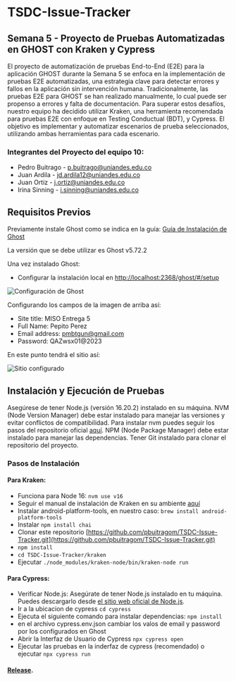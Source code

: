 # TSDC-Issue-Tracker

## Semana 5 - Proyecto de Pruebas Automatizadas en GHOST con Kraken y Cypress

El proyecto de automatización de pruebas End-to-End (E2E) para la aplicación GHOST durante la Semana 5 se enfoca en la implementación de pruebas E2E automatizadas, una estrategia clave para detectar errores y fallos en la aplicación sin intervención humana. Tradicionalmente, las pruebas E2E para GHOST se han realizado manualmente, lo cual puede ser propenso a errores y falta de documentación. Para superar estos desafíos, nuestro equipo ha decidido utilizar Kraken, una herramienta recomendada para pruebas E2E con enfoque en Testing Conductual (BDT), y Cypress. El objetivo es implementar y automatizar escenarios de prueba seleccionados, utilizando ambas herramientas para cada escenario.

### Integrantes del Proyecto del equipo 10:
- Pedro Buitrago - p.buitrago@uniandes.edu.co
- Juan Ardila - jd.ardila12@uniandes.edu.co
- Juan Ortiz - j.ortiz@uniandes.edu.co
- Irina Sinning - i.sinning@uniandes.edu.co

## Requisitos Previos

Previamente instale Ghost como se indica en la guía: [Guía de Instalación de Ghost](https://thesoftwaredesignlab.github.io/AutTestingCodelabs/ghost-local-deployment/index.html#2)

La versión que se debe utilizar es Ghost v5.72.2

Una vez instalado Ghost:

- Configurar la instalación local en [http://localhost:2368/ghost/#/setup](http://localhost:2368/ghost/#/setup)

![Configuración de Ghost](https://github.com/pbuitragom/TSDC-Issue-Tracker/assets/142738381/a71f9e55-055c-4bc7-8b4c-0b50637e894b)

Configurando los campos de la imagen de arriba así:
- Site title: MISO Entrega 5
- Full Name: Pepito Perez
- Email address: pmbtgun@gmail.com
- Password: QAZwsx01@2023

En este punto tendrá el sitio así:

![Sitio configurado](https://github.com/pbuitragom/TSDC-Issue-Tracker/assets/142738381/1bae650f-338b-490a-bd66-95176aaf5333)

## Instalación y Ejecución de Pruebas

Asegúrese de tener Node.js (versión 16.20.2) instalado en su máquina. NVM (Node Version Manager) debe estar instalado para manejar las versiones y evitar conflictos de compatibilidad. Para instalar nvm puedes seguir los pasos del repositorio oficial [aquí](https://github.com/nvm-sh/nvm). NPM (Node Package Manager) debe estar instalado para manejar las dependencias. Tener Git instalado para clonar el repositorio del proyecto.

### Pasos de Instalación

#### Para Kraken:

- Funciona para Node 16: `nvm use v16`
- Seguir el manual de instalación de Kraken en su ambiente [aquí](https://thesoftwaredesignlab.github.io/AutTestingCodelabs/kraken-web-testing-tool/index.html#2)
- Instalar android-platform-tools, en nuestro caso: `brew install android-platform-tools`
- Instalar `npm install chai`
- Clonar este repositorio [https://github.com/pbuitragom/TSDC-Issue-Tracker.git](https://github.com/pbuitragom/TSDC-Issue-Tracker.git)
- `npm install`
- `cd TSDC-Issue-Tracker/kraken`
- Ejecutar `./node_modules/kraken-node/bin/kraken-node run`

#### Para Cypress:
- Verificar Node.js: Asegúrate de tener Node.js instalado en tu máquina. Puedes descargarlo desde [el sitio web oficial de Node.js](https://nodejs.org/).
- Ir a la ubicacion de cypress `cd cypress`
- Ejecuta el siguiente comando para instalar dependencias: `npm install`
- en el archivo cypress.env.json cambiar los valos de email y password por los configurados en Ghost
- Abrir la Interfaz de Usuario de Cypress `npx cypress open`
- Ejecutar las pruebas en la inderfaz de cypress (recomendado) o ejecutar `npx cypress run`

#### [Release](  ).

